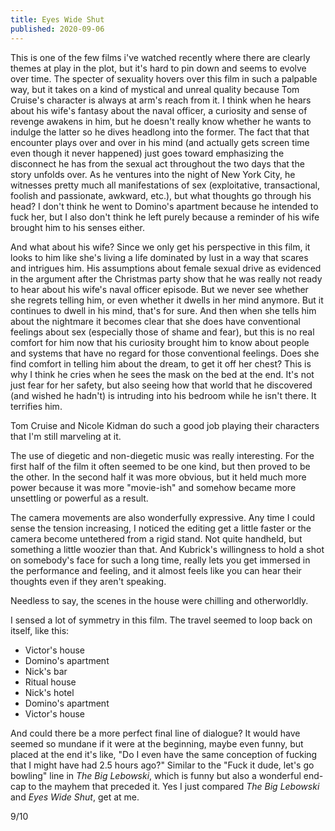 ```yaml
---
title: Eyes Wide Shut
published: 2020-09-06
---
```


This is one of the few films i've watched recently where there are clearly themes at play in the plot, but it's hard to pin down and seems to evolve over time. The specter of sexuality hovers over this film in such a palpable way, but it takes on a kind of mystical and unreal quality because Tom Cruise's character is always at arm's reach from it. I think when he hears about his wife's fantasy about the naval officer, a curiosity and sense of revenge awakens in him, but he doesn't really know whether he wants to indulge the latter so he dives headlong into the former. The fact that that encounter plays over and over in his mind (and actually gets screen time even though it never happened) just goes toward emphasizing the disconnect he has from the sexual act throughout the two days that the story unfolds over. As he ventures into the night of New York City, he witnesses pretty much all manifestations of sex (exploitative, transactional, foolish and passionate, awkward, etc.), but what thoughts go through his head? I don't think he went to Domino's apartment because he intended to fuck her, but I also don't think he left purely because a reminder of his wife brought him to his senses either.

And what about his wife? Since we only get his perspective in this film, it looks to him like she's living a life dominated by lust in a way that scares and intrigues him. His assumptions about female sexual drive as evidenced in the argument after the Christmas party show that he was really not ready to hear about his wife's naval officer episode. But we never see whether she regrets telling him, or even whether it dwells in her mind anymore. But it continues to dwell in his mind, that's for sure. And then when she tells him about the nightmare it becomes clear that she does have conventional feelings about sex (especially those of shame and fear), but this is no real comfort for him now that his curiosity brought him to know about people and systems that have no regard for those conventional feelings. Does she find comfort in telling him about the dream, to get it off her chest? This is why I think he cries when he sees the mask on the bed at the end. It's not just fear for her safety, but also seeing how that world that he discovered (and wished he hadn't) is intruding into his bedroom while he isn't there. It terrifies him.

Tom Cruise and Nicole Kidman do such a good job playing their characters that I'm still marveling at it.

The use of diegetic and non-diegetic music was really interesting. For the first half of the film it often seemed to be one kind, but then proved to be the other. In the second half it was more obvious, but it held much more power because it was more "movie-ish" and somehow became more unsettling or powerful as a result.

The camera movements are also wonderfully expressive. Any time I could sense the tension increasing, I noticed the editing get a little faster or the camera become untethered from a rigid stand. Not quite handheld, but something a little woozier than that. And Kubrick's willingness to hold a shot on somebody's face for such a long time, really lets you get immersed in the performance and feeling, and it almost feels like you can hear their thoughts even if they aren't speaking.

Needless to say, the scenes in the house were chilling and otherworldly.

I sensed a lot of symmetry in this film. The travel seemed to loop back on itself, like this:
- Victor's house
- Domino's apartment
- Nick's bar
- Ritual house
- Nick's hotel
- Domino's apartment
- Victor's house

And could there be a more perfect final line of dialogue? It would have seemed so mundane if it were at the beginning, maybe even funny, but placed at the end it's like, "Do I even have the same conception of fucking that I might have had 2.5 hours ago?" Similar to the "Fuck it dude, let's go bowling" line in _The Big Lebowski_, which is funny but also a wonderful end-cap to the mayhem that preceded it. Yes I just compared _The Big Lebowski_ and _Eyes Wide Shut_, get at me.

9/10
